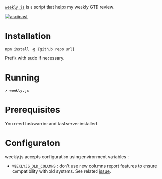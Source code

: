 [`weekly.js`](weekly.js) is a script that helps my weekly GTD review.

[![asciicast](https://asciinema.org/a/joY4R0pPLKVGxlhdMwgbVAHqc.png)](https://asciinema.org/a/joY4R0pPLKVGxlhdMwgbVAHqc)

# Installation

    npm install -g {github repo url}

Prefix with sudo if necessary.

# Running

    > weekly.js

# Prerequisites

You need taskwarrior and taskserver installed.

# Configuraton

weekly.js accepts configuration using environment variables :

* `WEEKLYJS_OLD_COLUMNS` : don't use new columns report features to ensure compatibility with old systems. See related [issue](https://github.com/abesto/gtd/issues/2).

